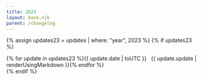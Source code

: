 ```yaml
---
title: 2023
layout: base.njk
parent: /changelog
---
```


{% assign updates23 = updates | where: "year", 2023 %}
{% if updates23 %}

<div class="grid">
{% for update in updates23 %}<span class="label">{{ update.date | toUTC }} &nbsp;</span> <span>{{ update.update | renderUsingMarkdown }}</span>{% endfor %}
</div>
{% endif %}